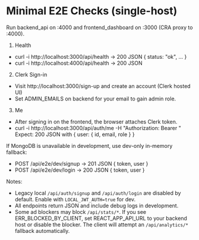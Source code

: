 # Minimal E2E Checks (single-host)

Run backend_api on :4000 and frontend_dashboard on :3000 (CRA proxy to :4000).

1) Health
- curl -i http://localhost:3000/api/health → 200 JSON { status: "ok", ... }
- curl -i http://localhost:4000/api/health → 200 JSON

2) Clerk Sign-in
- Visit http://localhost:3000/sign-up and create an account (Clerk hosted UI)
- Set ADMIN_EMAILS on backend for your email to gain admin role.

3) Me
- After signing in on the frontend, the browser attaches Clerk token.
- curl -i http://localhost:3000/api/auth/me -H "Authorization: Bearer <Clerk JWT>"
  Expect: 200 JSON with { user: { id, email, role } }

If MongoDB is unavailable in development, use dev-only in-memory fallback:
- POST /api/e2e/dev/signup → 201 JSON { token, user }
- POST /api/e2e/dev/login → 200 JSON { token, user }

Notes:
- Legacy local `/api/auth/signup` and `/api/auth/login` are disabled by default. Enable with `LOCAL_JWT_AUTH=true` for dev.
- All endpoints return JSON and include debug logs in development.
- Some ad blockers may block `/api/stats/*`. If you see ERR_BLOCKED_BY_CLIENT, set REACT_APP_API_URL to your backend host or disable the blocker. The client will attempt an `/api/analytics/*` fallback automatically.
